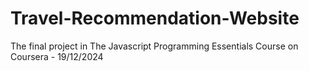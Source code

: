 # Travel-Recommendation-Website
The final project in The Javascript Programming Essentials Course on Coursera - 19/12/2024
